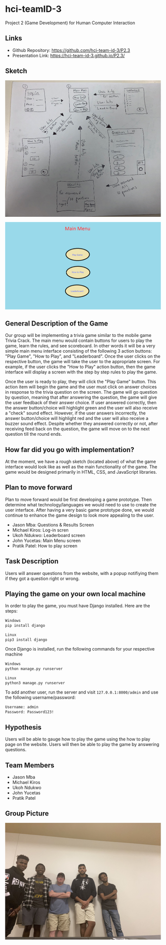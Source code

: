 # hci-teamID-3
Project 2 (Game Development) for Human Computer Interaction

## Links 

* Github Repository:  https://github.com/hci-team-id-3/P2.3
* Presentation Link:  https://hci-team-id-3.github.io/P2.3/

## Sketch

![Flow of Game Screens](P2.3.sketch.PNG)


![Main Menu prototype](p2.sketch.png)


## General Description of the Game

  Our group will be implementing a trivia game similar to the mobile game Trivia Crack. The main menu would contain buttons for users to play the game, learn the rules, and see scoreboard.  In other words it will be a very simple main menu interface consisting of the following 3 action buttons: "Play Game", "How to Play", and "Leaderboard".   Once the user clicks on the respective button, the game will take the user to the appropriate screen.  For example, if the user clicks the "How to Play" action button, then the game interface will display a screen with the step by step rules to play the game.  

  Once the user is ready to play, they will click the "Play Game" button.  This action item will begin the game and the user must click on answer choices in response to the trivia question on the screen.  The game will go question by question, meaning that after answering the question, the game will give the user feedback of their answer choice.  If user answered correctly, then the answer button/choice will highlight green and the user will also receive a "check" sound effect.  However, if the user answers incorrectly, the answer button/choice will highlight red and the user will also receive a buzzer sound effect.  Despite whether they answered correctly or not, after receiving feed back on the question, the game will move on to the next question till the round ends.  
 
## How far did you go with implementation? 

At the moment, we have a rough sketch (located above) of what the game interface would look like as well as the main functionality of the game.  The game would be designed primarily in HTML, CSS, and JavaScript libraries.  

## Plan to move forward
Plan to move forward would be first developing a game prototype.  Then determine what technology/languages we would need to use to create the user interface.  After having a very basic game prototype done, we would continue to enhance the game design to look more appealing to the user.  

* Jason Mba:  Questions & Results Screen 
* Michael Kiros:  Log-in scren 
* Ukoh Ndukwo:  Leaderboard screen
* John Yucetas:  Main Menu screen
* Pratik Patel:  How to play screen

## Task Description
Users will answer questions from the website, with a popup notifiying them if they got a question right or wrong.

## Playing the game on your own local machine
In order to play the game, you must have Django installed. Here are the steps:

```
Windows
pip install django
```

```
Linux
pip3 install django
```
Once Django is installed, run the following commands for your respective machine

```
Windows
python manage.py runserver
```

```
Linux
python3 manage.py runserver
```

To add another user, run the server and visit `127.0.0.1:8000/admin` and use the following username/password:

```
Username: admin
Password: Password123!
```


## Hypothesis
Users will be able to gauge how to play the game using the how to play page on the website. Users will then be able to play the game by answering questions. 

## Team Members 

* Jason Mba
* Michael Kiros 
* Ukoh Ndukwo
* John Yucetas
* Pratik Patel

## Group Picture 

![](group_picture_Projects.png)

